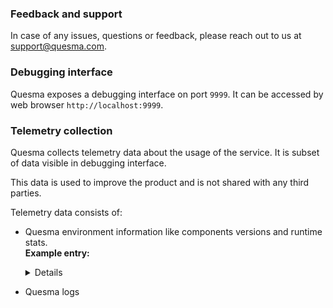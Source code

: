 ### Feedback and support
In case of any issues, questions or feedback, please reach out to us at [support@quesma.com](mailto:support@quesma.com).

### Debugging interface
Quesma exposes a debugging interface on port `9999`. It can be accessed by web browser `http://localhost:9999`.

### Telemetry collection

Quesma collects telemetry data about the usage of the service. It is subset of data visible in debugging interface.

This data is used to improve the product and is not shared with any third parties.

Telemetry data consists of:
* Quesma environment information like components versions and runtime stats. \
 **Example entry:**
  <details>

  ```
    {
    "started_at": 1713180071,
    "hostname": "MacBook-Pro.local",
    "quesma_version": "development",
    "instanceId": "438c42a6-fb1a-11ee-bcc4-b66e58b1f280",
    "clickhouse": {
      "status": "ok",
      "number_of_rows": 14725105,
      "disk_space": 17047512,
      "open_connection": 2,
      "max_open_connection": 0,
      "server_version": "23.12.2.59"
    },
    "elasticsearch": {
      "status": "ok",
      "number_of_docs": 0,
      "size": 747,
      "server_version": "8.11.1"
    },
    "clickhouse_queries": {
      "count": 0,
      "avg_time_sec": 0,
      "failed": 12,
      "over_thresholds": {
        "1": 0,
        "10": 0,
        "30": 0,
        "5": 0,
        "60": 0
      },
      "percentiles": {
        "25": 0,
        "5": 0,
        "50": 0,
        "75": 0,
        "95": 0
      }
    },
    "clickhouse_inserts": {
      "count": 0,
      "avg_time_sec": 0,
      "failed": 0,
      "over_thresholds": {
        "1": 0,
        "10": 0,
        "30": 0,
        "5": 0,
        "60": 0
      },
      "percentiles": {
        "25": 0,
        "5": 0,
        "50": 0,
        "75": 0,
        "95": 0
      }
    },
    "elastic_queries": {
      "count": 38,
      "avg_time_sec": 0.002649310236842105,
      "failed": 0,
      "over_thresholds": {
        "1": 0,
        "10": 0,
        "30": 0,
        "5": 0,
        "60": 0
      },
      "percentiles": {
        "25": 0.000872708,
        "5": 0.000657125,
        "50": 0.001412542,
        "75": 0.005473208,
        "95": 0.007779666
      }
    },
    "top_user_agents": [
      "Kibana/8.11.1"
    ],
    "runtime": {
      "memory_used": 8296328,
      "memory_available": 38654705664
    },
    "number_of_panics": 0,
    "report_type": "on-schedule",
    "taken_at": 1713180101
  }
  ```
  </details>
* Quesma logs

